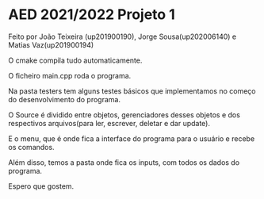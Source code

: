 # AED 2021/2022 Projeto 1

Feito por João Teixeira (up201900190), Jorge Sousa(up202006140) e Matias Vaz(up201900194)

O cmake compila tudo automaticamente.

O ficheiro main.cpp roda o programa.

Na pasta testers tem alguns testes básicos que implementamos no começo do desenvolvimento do programa.

O Source é dividido entre objetos, gerenciadores desses objetos e dos respectivos arquivos(para ler, escrever, deletar e dar update).

E o menu, que é onde fica a interface do programa para o usuário e recebe os comandos.

Além disso, temos a pasta onde fica os inputs, com todos os dados do programa.

Espero que gostem.
